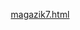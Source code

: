 
[magazik7.html](https://github.com/user-attachments/files/22955465/magazik7.html)
<!DOCTYPE html>
<html lang="ru">
<head>
    <meta charset="UTF-8">
    <meta name="viewport" content="width=device-width, initial-scale=1.0">
    <title>Krempai Store</title>
    <style>
        * {
            margin: 0;
            padding: 0;
            box-sizing: border-box;
        }

        body {
            background: linear-gradient(135deg, #1a1a2e 0%, #16213e 100%);
            min-height: 100vh;
            font-family: 'Segoe UI', Tahoma, Geneva, Verdana, sans-serif;
            color: white;
        }

        /* Шапка сайта */
        .header {
            display: flex;
            justify-content: space-between;
            align-items: center;
            padding: 20px 50px;
            background: rgba(22, 33, 62, 0.8);
            backdrop-filter: blur(10px);
            border-bottom: 1px solid rgba(255, 255, 255, 0.1);
            position: sticky;
            top: 0;
            z-index: 100;
        }

        .logo {
            font-size: 32px;
            font-weight: 800;
            text-transform: uppercase;
            letter-spacing: 2px;
            background: linear-gradient(45deg, #ff6b6b, #ffd93d, #6bcf7f, #4d96ff);
            -webkit-background-clip: text;
            -webkit-text-fill-color: transparent;
            background-clip: text;
            text-shadow: 0 0 30px rgba(255, 255, 255, 0.2);
            cursor: pointer;
            transition: transform 0.3s ease;
        }

        .logo:hover {
            transform: scale(1.05);
        }

        .nav-links {
            display: flex;
            gap: 30px;
        }

        .nav-link {
            color: white;
            text-decoration: none;
            font-weight: 600;
            font-size: 16px;
            transition: color 0.3s ease;
            padding: 8px 15px;
            border-radius: 5px;
            cursor: pointer;
        }

        .nav-link:hover {
            color: #ffd93d;
            background: rgba(255, 255, 255, 0.1);
        }

        .auth-buttons {
            display: flex;
            gap: 15px;
        }

        .auth-btn {
            padding: 10px 20px;
            font-size: 16px;
            font-weight: 600;
            border: none;
            border-radius: 8px;
            cursor: pointer;
            transition: all 0.3s ease;
            background: linear-gradient(45deg, #ff6b6b, #ffd93d);
            color: #16213e;
        }

        .auth-btn:hover {
            transform: translateY(-2px);
            box-shadow: 0 5px 15px rgba(0, 0, 0, 0.3);
        }

        /* Основной контент */
        .main-content {
            display: flex;
            flex-direction: column;
            align-items: center;
            justify-content: center;
            padding: 100px 20px;
            text-align: center;
        }

        .welcome-text {
            font-size: 48px;
            font-weight: 700;
            margin-bottom: 30px;
            background: linear-gradient(45deg, #ff6b6b, #ffd93d);
            -webkit-background-clip: text;
            -webkit-text-fill-color: transparent;
            background-clip: text;
        }

        .subtitle {
            font-size: 20px;
            max-width: 600px;
            line-height: 1.6;
            margin-bottom: 40px;
            color: rgba(255, 255, 255, 0.8);
        }

        /* Секции */
        .section {
            padding: 80px 50px;
            display: none;
        }

        .section.active {
            display: block;
        }

        .section-title {
            font-size: 36px;
            font-weight: 700;
            margin-bottom: 40px;
            text-align: center;
            background: linear-gradient(45deg, #ff6b6b, #ffd93d);
            -webkit-background-clip: text;
            -webkit-text-fill-color: transparent;
            background-clip: text;
        }

        /* Валюта */
        .currency-grid {
            display: grid;
            grid-template-columns: repeat(auto-fit, minmax(250px, 1fr));
            gap: 20px;
            max-width: 1200px;
            margin: 0 auto;
        }

        .currency-item {
            background: rgba(255, 255, 255, 0.1);
            border-radius: 10px;
            padding: 25px;
            text-align: center;
            transition: transform 0.3s ease;
            border: 1px solid rgba(255, 255, 255, 0.1);
            display: flex;
            flex-direction: column;
            justify-content: space-between;
        }

        .currency-item:hover {
            transform: translateY(-5px);
            background: rgba(255, 255, 255, 0.15);
        }

        .currency-amount {
            font-size: 24px;
            font-weight: 700;
            margin-bottom: 10px;
        }

        .currency-price {
            font-size: 20px;
            color: #ffd93d;
            margin-bottom: 15px;
        }

        .buy-btn {
            padding: 10px 20px;
            background: linear-gradient(45deg, #ff6b6b, #ffd93d);
            color: #16213e;
            border: none;
            border-radius: 5px;
            font-weight: 600;
            cursor: pointer;
            transition: all 0.3s ease;
        }

        .buy-btn:hover {
            transform: translateY(-2px);
            box-shadow: 0 5px 15px rgba(0, 0, 0, 0.3);
        }

        /* Услуги */
        .services-grid {
            display: grid;
            grid-template-columns: repeat(auto-fit, minmax(300px, 1fr));
            gap: 25px;
            max-width: 1200px;
            margin: 0 auto;
        }

        .service-item {
            background: rgba(255, 255, 255, 0.1);
            border-radius: 10px;
            padding: 25px;
            transition: transform 0.3s ease;
            border: 1px solid rgba(255, 255, 255, 0.1);
            display: flex;
            flex-direction: column;
            justify-content: space-between;
        }

        .service-item:hover {
            transform: translateY(-5px);
            background: rgba(255, 255, 255, 0.15);
        }

        .service-name {
            font-size: 22px;
            font-weight: 700;
            margin-bottom: 15px;
            color: #ffd93d;
        }

        .service-description {
            margin-bottom: 15px;
            line-height: 1.5;
        }

        .service-price {
            font-size: 20px;
            font-weight: 700;
            color: #ff6b6b;
            margin-bottom: 15px;
        }

        /* Отзывы */
        .reviews-container {
            max-width: 800px;
            margin: 0 auto;
        }

        .review-item {
            background: rgba(255, 255, 255, 0.1);
            border-radius: 10px;
            padding: 25px;
            margin-bottom: 20px;
            border: 1px solid rgba(255, 255, 255, 0.1);
        }

        .review-author {
            display: flex;
            align-items: center;
            margin-bottom: 15px;
        }

        .author-avatar {
            width: 50px;
            height: 50px;
            border-radius: 50%;
            background: linear-gradient(45deg, #ff6b6b, #ffd93d);
            display: flex;
            align-items: center;
            justify-content: center;
            font-weight: 700;
            margin-right: 15px;
        }

        .author-name {
            font-size: 18px;
            font-weight: 700;
        }

        .review-text {
            line-height: 1.6;
        }

        /* Техподдержка */
        .support-container {
            max-width: 600px;
            margin: 0 auto;
            text-align: center;
        }

        .support-text {
            font-size: 20px;
            margin-bottom: 30px;
            line-height: 1.6;
        }

        .tg-button {
            display: inline-block;
            padding: 15px 30px;
            background: linear-gradient(45deg, #0088cc, #00a2ff);
            color: white;
            text-decoration: none;
            border-radius: 10px;
            font-weight: 700;
            font-size: 18px;
            transition: transform 0.3s ease;
        }

        .tg-button:hover {
            transform: translateY(-3px);
            box-shadow: 0 5px 15px rgba(0, 136, 204, 0.4);
        }

        /* Модальные окна */
        .modal {
            display: none;
            position: fixed;
            top: 0;
            left: 0;
            width: 100%;
            height: 100%;
            background-color: rgba(0, 0, 0, 0.7);
            z-index: 1000;
            align-items: center;
            justify-content: center;
        }

        .modal-content {
            background: linear-gradient(135deg, #1a1a2e 0%, #16213e 100%);
            padding: 30px;
            border-radius: 15px;
            width: 90%;
            max-width: 500px;
            box-shadow: 0 10px 30px rgba(0, 0, 0, 0.5);
            border: 1px solid rgba(255, 255, 255, 0.1);
        }

        .modal h2 {
            text-align: center;
            margin-bottom: 20px;
            background: linear-gradient(45deg, #ff6b6b, #ffd93d);
            -webkit-background-clip: text;
            -webkit-text-fill-color: transparent;
            background-clip: text;
        }

        .form-group {
            margin-bottom: 20px;
        }

        .form-group label {
            display: block;
            margin-bottom: 8px;
            font-weight: 600;
        }

        .form-group input {
            width: 100%;
            padding: 12px;
            border-radius: 8px;
            border: 1px solid rgba(255, 255, 255, 0.2);
            background-color: rgba(255, 255, 255, 0.1);
            color: white;
            font-size: 16px;
        }

        .optional {
            font-size: 12px;
            color: rgba(255, 255, 255, 0.6);
            font-style: italic;
        }

        .submit-btn {
            width: 100%;
            padding: 12px;
            background: linear-gradient(45deg, #ff6b6b, #ffd93d);
            color: #16213e;
            border: none;
            border-radius: 8px;
            font-size: 18px;
            font-weight: 600;
            cursor: pointer;
            transition: all 0.3s ease;
        }

        .submit-btn:hover {
            transform: translateY(-2px);
            box-shadow: 0 5px 15px rgba(0, 0, 0, 0.3);
        }

        .close {
            position: absolute;
            top: 15px;
            right: 20px;
            color: white;
            font-size: 30px;
            cursor: pointer;
        }

        /* Окно оплаты */
        .payment-info {
            background: rgba(255, 255, 255, 0.1);
            padding: 20px;
            border-radius: 10px;
            margin-bottom: 20px;
            text-align: center;
        }

        .card-number {
            font-size: 18px;
            font-weight: 700;
            margin-bottom: 10px;
            letter-spacing: 2px;
        }

        .copy-btn {
            padding: 8px 15px;
            background: linear-gradient(45deg, #6bcf7f, #4d96ff);
            color: white;
            border: none;
            border-radius: 5px;
            cursor: pointer;
            font-weight: 600;
        }

        .payment-text {
            margin-top: 15px;
            line-height: 1.5;
        }

        /* Админ панель */
        .admin-panel {
            background: rgba(255, 255, 255, 0.1);
            border-radius: 10px;
            padding: 25px;
            margin-top: 30px;
            display: none;
        }

        .admin-title {
            font-size: 24px;
            font-weight: 700;
            margin-bottom: 20px;
            color: #ff6b6b;
            text-align: center;
        }

        .orders-list {
            max-height: 300px;
            overflow-y: auto;
        }

        .order-item {
            background: rgba(255, 255, 255, 0.05);
            padding: 15px;
            border-radius: 8px;
            margin-bottom: 10px;
            border-left: 4px solid #ffd93d;
        }

        .order-info {
            display: flex;
            justify-content: space-between;
            margin-bottom: 5px;
        }

        .order-product {
            font-weight: 600;
        }

        .order-status {
            padding: 3px 10px;
            border-radius: 15px;
            font-size: 12px;
            font-weight: 600;
        }

        .status-pending {
            background: rgba(255, 219, 61, 0.2);
            color: #ffd93d;
        }

        .status-completed {
            background: rgba(107, 207, 127, 0.2);
            color: #6bcf7f;
        }

        .user-info {
            display: flex;
            align-items: center;
            gap: 15px;
            display: none;
        }

        .user-greeting {
            font-weight: 600;
        }

        .logout-btn {
            padding: 8px 15px;
            background: linear-gradient(45deg, #ff6b6b, #ffd93d);
            color: #16213e;
            border: none;
            border-radius: 5px;
            cursor: pointer;
            font-weight: 600;
        }
    </style>
</head>
<body>
    <!-- Шапка сайта -->
    <div class="header">
        <div class="logo" id="logo">Krempai Store</div>
        
        <div class="nav-links">
            <div class="nav-link" data-section="currency">Валюта</div>
            <div class="nav-link" data-section="services">Услуги</div>
            <div class="nav-link" data-section="reviews">Отзывы</div>
            <div class="nav-link" data-section="support">Тех поддержка</div>
        </div>
        
        <div class="auth-buttons" id="authButtons">
            <button class="auth-btn" id="loginBtn">Вход</button>
            <button class="auth-btn" id="registerBtn">Регистрация</button>
        </div>
        
        <div class="user-info" id="userInfo">
            <span class="user-greeting">Привет, <span id="userName"></span>!</span>
            <button class="logout-btn" id="logoutBtn">Выйти</button>
        </div>
    </div>

    <!-- Основной контент -->
    <div class="main-content" id="mainContent">
        <h1 class="welcome-text">Добро пожаловать в Krempai Store</h1>
        <p class="subtitle">Лучший магазин для покупки игровой валюты, услуг и многого другого. Безопасные сделки, быстрая доставка и круглосуточная поддержка.</p>
        
        <!-- Админ панель (только для Krempai@gmail.com) -->
        <div class="admin-panel" id="adminPanel">
            <h2 class="admin-title">Панель администратора</h2>
            <div class="orders-list" id="ordersList">
                <!-- Заказы будут добавляться здесь -->
            </div>
        </div>
    </div>

    <!-- Секция Валюта -->
    <div class="section" id="currencySection">
        <h2 class="section-title">Игровая Валюта</h2>
        <div class="currency-grid">
            <div class="currency-item">
                <div class="currency-amount">100кк</div>
                <div class="currency-price">50 грн</div>
                <button class="buy-btn" data-product="100кк" data-price="50">Купить</button>
            </div>
            <div class="currency-item">
                <div class="currency-amount">50кк</div>
                <div class="currency-price">25 грн</div>
                <button class="buy-btn" data-product="50кк" data-price="25">Купить</button>
            </div>
            <div class="currency-item">
                <div class="currency-amount">150кк</div>
                <div class="currency-price">75 грн</div>
                <button class="buy-btn" data-product="150кк" data-price="75">Купить</button>
            </div>
            <div class="currency-item">
                <div class="currency-amount">200кк</div>
                <div class="currency-price">100 грн</div>
                <button class="buy-btn" data-product="200кк" data-price="100">Купить</button>
            </div>
            <div class="currency-item">
                <div class="currency-amount">250кк</div>
                <div class="currency-price">125 грн</div>
                <button class="buy-btn" data-product="250кк" data-price="125">Купить</button>
            </div>
            <div class="currency-item">
                <div class="currency-amount">300кк</div>
                <div class="currency-price">150 грн</div>
                <button class="buy-btn" data-product="300кк" data-price="150">Купить</button>
            </div>
        </div>
    </div>

    <!-- Секция Услуги -->
    <div class="section" id="servicesSection">
        <h2 class="section-title">Услуги</h2>
        <div class="services-grid">
            <div class="service-item">
                <div class="service-name">Постройка фармилки криперов</div>
                <div class="service-description">Строительство эффективной фармилки криперов для получения большого количества пороха.</div>
                <div class="service-price">100 грн</div>
                <button class="buy-btn" data-product="Постройка фармилки криперов" data-price="100">Купить</button>
            </div>
            <div class="service-item">
                <div class="service-name">Постройка фармилки криперов 50/50</div>
                <div class="service-description">Улучшенная версия фармилки с увеличенной эффективностью и надежностью.</div>
                <div class="service-price">200 грн</div>
                <button class="buy-btn" data-product="Постройка фармилки криперов 50/50" data-price="200">Купить</button>
            </div>
            <div class="service-item">
                <div class="service-name">Постройка зельеварки</div>
                <div class="service-description">Создание автоматизированной зельеварки для приготовления различных зелий.</div>
                <div class="service-price">150 грн</div>
                <button class="buy-btn" data-product="Постройка зельеварки" data-price="150">Купить</button>
            </div>
        </div>
    </div>

    <!-- Секция Отзывы -->
    <div class="section" id="reviewsSection">
        <h2 class="section-title">Отзывы</h2>
        <div class="reviews-container">
            <div class="review-item">
                <div class="review-author">
                    <div class="author-avatar">B</div>
                    <div class="author-name">Bro9i</div>
                </div>
                <div class="review-text">
                    Отличный магазин! Купил 100кк валюты, все пришло мгновенно. Очень доволен обслуживанием и скоростью доставки. Рекомендую!
                </div>
            </div>
            <div class="review-item">
                <div class="review-author">
                    <div class="author-avatar">F</div>
                    <div class="author-name">Fluger</div>
                </div>
                <div class="review-text">
                    Заказывал постройку фармилки криперов. Сделали все качественно и быстро. Теперь у меня много пороха для крафта! Спасибо Krempai Store!
                </div>
            </div>
        </div>
    </div>

    <!-- Секция Техподдержка -->
    <div class="section" id="supportSection">
        <h2 class="section-title">Техническая Поддержка</h2>
        <div class="support-container">
            <p class="support-text">
                Если у вас возникли вопросы или проблемы, наши специалисты всегда готовы помочь. Напишите нам в Telegram, и мы оперативно решим ваш вопрос.
            </p>
            <a href="https://t.me/KrempaiiiMZ" class="tg-button" target="_blank">Написать в Telegram</a>
        </div>
    </div>

    <!-- Модальные окна -->
    <div class="modal" id="loginModal">
        <div class="modal-content">
            <span class="close" id="closeLogin">&times;</span>
            <h2>Вход в аккаунт</h2>
            <form id="loginForm">
                <div class="form-group">
                    <label for="loginEmail">Email:</label>
                    <input type="email" id="loginEmail" required>
                </div>
                <div class="form-group">
                    <label for="loginPassword">Пароль:</label>
                    <input type="password" id="loginPassword" required>
                </div>
                <button type="submit" class="submit-btn">Войти</button>
            </form>
        </div>
    </div>

    <div class="modal" id="registerModal">
        <div class="modal-content">
            <span class="close" id="closeRegister">&times;</span>
            <h2>Регистрация</h2>
            <form id="registerForm">
                <div class="form-group">
                    <label for="registerName">Имя:</label>
                    <input type="text" id="registerName" required>
                </div>
                <div class="form-group">
                    <label for="registerEmail">Email:</label>
                    <input type="email" id="registerEmail" required>
                </div>
                <div class="form-group">
                    <label for="registerPassword">Пароль:</label>
                    <input type="password" id="registerPassword" required>
                </div>
                <button type="submit" class="submit-btn">Зарегистрироваться</button>
            </form>
        </div>
    </div>

    <!-- Модальное окно оплаты -->
    <div class="modal" id="paymentModal">
        <div class="modal-content">
            <span class="close" id="closePayment">&times;</span>
            <h2>Оформление заказа</h2>
            
            <div class="payment-info">
                <div class="card-number" id="cardNumber">4441 1110 3888 4767</div>
                <button class="copy-btn" id="copyCardBtn">Скопировать</button>
                <div class="payment-text">
                    Переведите <span id="paymentAmount">0</span> грн на указанную карту. После оплаты пришлите скриншот чека в техподдержку.
                </div>
            </div>
            
            <form id="orderForm">
                <div class="form-group">
                    <label for="serverNickname">Ваш ник на сервере:</label>
                    <input type="text" id="serverNickname" required>
                </div>
                <div class="form-group">
                    <label for="promoCode">Промокод: <span class="optional">(не обязательно)</span></label>
                    <input type="text" id="promoCode">
                </div>
                <button type="submit" class="submit-btn">Подтвердить заказ</button>
            </form>
        </div>
    </div>

    <script>
        // Элементы DOM
        const logo = document.getElementById('logo');
        const loginBtn = document.getElementById('loginBtn');
        const registerBtn = document.getElementById('registerBtn');
        const loginModal = document.getElementById('loginModal');
        const registerModal = document.getElementById('registerModal');
        const paymentModal = document.getElementById('paymentModal');
        const closeLogin = document.getElementById('closeLogin');
        const closeRegister = document.getElementById('closeRegister');
        const closePayment = document.getElementById('closePayment');
        const loginForm = document.getElementById('loginForm');
        const registerForm = document.getElementById('registerForm');
        const orderForm = document.getElementById('orderForm');
        const userInfo = document.getElementById('userInfo');
        const userName = document.getElementById('userName');
        const logoutBtn = document.getElementById('logoutBtn');
        const authButtons = document.getElementById('authButtons');
        const mainContent = document.getElementById('mainContent');
        const navLinks = document.querySelectorAll('.nav-link');
        const sections = document.querySelectorAll('.section');
        const buyButtons = document.querySelectorAll('.buy-btn');
        const paymentAmount = document.getElementById('paymentAmount');
        const cardNumber = document.getElementById('cardNumber');
        const copyCardBtn = document.getElementById('copyCardBtn');
        const adminPanel = document.getElementById('adminPanel');
        const ordersList = document.getElementById('ordersList');

        // Текущий выбранный товар
        let currentProduct = null;
        let currentPrice = null;

        // Прокрутка к началу страницы при клике на логотип
        logo.addEventListener('click', () => {
            window.scrollTo({ top: 0, behavior: 'smooth' });
            showSection('main');
        });

        // Навигация по разделам
        navLinks.forEach(link => {
            link.addEventListener('click', () => {
                const section = link.getAttribute('data-section');
                showSection(section);
            });
        });

        // Функция показа раздела
        function showSection(sectionId) {
            // Скрыть все секции
            sections.forEach(section => {
                section.classList.remove('active');
            });
            mainContent.style.display = 'none';
            
            // Показать выбранную секцию
            if (sectionId === 'main') {
                mainContent.style.display = 'flex';
            } else {
                document.getElementById(sectionId + 'Section').classList.add('active');
            }
            
            // Прокрутить к началу
            window.scrollTo({ top: 0, behavior: 'smooth' });
        }

        // Обработка кнопок "Купить"
        buyButtons.forEach(button => {
            button.addEventListener('click', () => {
                currentProduct = button.getAttribute('data-product');
                currentPrice = button.getAttribute('data-price');
                
                paymentAmount.textContent = currentPrice;
                paymentModal.style.display = 'flex';
            });
        });

        // Копирование номера карты
        copyCardBtn.addEventListener('click', () => {
            navigator.clipboard.writeText(cardNumber.textContent)
                .then(() => {
                    copyCardBtn.textContent = 'Скопировано!';
                    setTimeout(() => {
                        copyCardBtn.textContent = 'Скопировать';
                    }, 2000);
                })
                .catch(err => {
                    console.error('Ошибка копирования: ', err);
                });
        });

        // Оформление заказа
        orderForm.addEventListener('submit', (e) => {
            e.preventDefault();
            
            const nickname = document.getElementById('serverNickname').value;
            const promoCode = document.getElementById('promoCode').value;
            
            // Создание заказа
            const order = {
                id: Date.now(),
                product: currentProduct,
                price: currentPrice,
                nickname: nickname,
                promoCode: promoCode,
                status: 'pending',
                date: new Date().toLocaleString()
            };
            
            // Сохранение заказа
            const orders = JSON.parse(localStorage.getItem('orders')) || [];
            orders.push(order);
            localStorage.setItem('orders', JSON.stringify(orders));
            
            // Обновление админ панели
            updateAdminPanel();
            
            // Закрытие модального окна
            paymentModal.style.display = 'none';
            orderForm.reset();
            
            alert('Заказ успешно оформлен! После оплаты пришлите скриншот в техподдержку.');
        });

        // Проверка авторизации при загрузке страницы
        document.addEventListener('DOMContentLoaded', function() {
            const user = JSON.parse(localStorage.getItem('currentUser'));
            if (user) {
                showUserInfo(user);
                
                // Показать админ панель для Krempik@gmail.com
                if (user.email === 'Krempik228') {
                    adminPanel.style.display = 'block';
                    updateAdminPanel();
                }
            }
        });

        // Открытие модальных окон
        loginBtn.addEventListener('click', () => {
            loginModal.style.display = 'flex';
        });

        registerBtn.addEventListener('click', () => {
            registerModal.style.display = 'flex';
        });

        // Закрытие модальных окон
        closeLogin.addEventListener('click', () => {
            loginModal.style.display = 'none';
        });

        closeRegister.addEventListener('click', () => {
            registerModal.style.display = 'none';
        });

        closePayment.addEventListener('click', () => {
            paymentModal.style.display = 'none';
        });

        // Закрытие модальных окон при клике вне их
        window.addEventListener('click', (e) => {
            if (e.target === loginModal) {
                loginModal.style.display = 'none';
            }
            if (e.target === registerModal) {
                registerModal.style.display = 'none';
            }
            if (e.target === paymentModal) {
                paymentModal.style.display = 'none';
            }
        });

        // Обработка формы входа
        loginForm.addEventListener('submit', (e) => {
            e.preventDefault();
            
            const email = document.getElementById('loginEmail').value;
            const password = document.getElementById('loginPassword').value;
            
            // Получаем пользователей из localStorage
            const users = JSON.parse(localStorage.getItem('users')) || [];
            
            // Проверяем существование пользователя
            const user = users.find(u => u.email === email && u.password === password);
            
            if (user) {
                // Сохраняем текущего пользователя
                localStorage.setItem('currentUser', JSON.stringify(user));
                showUserInfo(user);
                
                // Показать админ панель для Krempai@gmail.com
                if (user.email === 'Krempai@gmail.com') {
                    adminPanel.style.display = 'block';
                    updateAdminPanel();
                }
                
                loginModal.style.display = 'none';
                loginForm.reset();
            } else {
                alert('Неверный email или пароль!');
            }
        });

        // Обработка формы регистрации
        registerForm.addEventListener('submit', (e) => {
            e.preventDefault();
            
            const name = document.getElementById('registerName').value;
            const email = document.getElementById('registerEmail').value;
            const password = document.getElementById('registerPassword').value;
            
            // Получаем пользователей из localStorage
            const users = JSON.parse(localStorage.getItem('users')) || [];
            
            // Проверяем, не зарегистрирован ли уже такой email
            if (users.find(u => u.email === email)) {
                alert('Пользователь с таким email уже зарегистрирован!');
                return;
            }
            
            // Добавляем нового пользователя
            const newUser = { name, email, password };
            users.push(newUser);
            localStorage.setItem('users', JSON.stringify(users));
            
            // Автоматически входим после регистрации
            localStorage.setItem('currentUser', JSON.stringify(newUser));
            showUserInfo(newUser);
            
            // Показать админ панель для Krempik@gmail.com
            if (newUser.email === 'Krempik@gmail.com') {
                adminPanel.style.display = 'block';
                updateAdminPanel();
            }
            
            registerModal.style.display = 'none';
            registerForm.reset();
            
            alert('Регистрация прошла успешно!');
        });

        // Выход из аккаунта
        logoutBtn.addEventListener('click', () => {
            localStorage.removeItem('currentUser');
            userInfo.style.display = 'none';
            authButtons.style.display = 'flex';
            adminPanel.style.display = 'none';
        });

        // Показать информацию о пользователе
        function showUserInfo(user) {
            userName.textContent = user.name;
            userInfo.style.display = 'flex';
            authButtons.style.display = 'none';
        }

        // Обновление админ панели
        function updateAdminPanel() {
            const orders = JSON.parse(localStorage.getItem('orders')) || [];
            
            if (orders.length === 0) {
                ordersList.innerHTML = '<p>Заказов пока нет</p>';
                return;
            }
            
            ordersList.innerHTML = '';
            orders.forEach(order => {
                const orderElement = document.createElement('div');
                orderElement.className = 'order-item';
                orderElement.innerHTML = `
                    <div class="order-info">
                        <span class="order-product">${order.product}</span>
                        <span class="order-status ${order.status === 'pending' ? 'status-pending' : 'status-completed'}">${order.status === 'pending' ? 'Ожидает оплаты' : 'Выполнен'}</span>
                    </div>
                    <div>Ник: ${order.nickname}</div>
                    <div>Сумма: ${order.price} грн</div>
                    <div>Дата: ${order.date}</div>
                    ${order.promoCode ? `<div>Промокод: ${order.promoCode}</div>` : ''}
                `;
                ordersList.appendChild(orderElement);
            });
        }
    </script>
</body>
</html>
